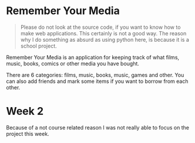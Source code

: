 # Remember Your Media

> Please do not look at the source code, if you want to know how to make web applications. This certainly is not a good way. The reason why I do something as absurd as using python here, is because it is a school project.

Remember Your Media is an application for keeping track of what films, music, books, comics or other media you have bought.

There are 6 categories: films, music, books, music, games and other. You can also add friends and mark some items if you want to borrow from each other.

# Week 2
Because of a not course related reason I was not really able to focus on the project this week.
